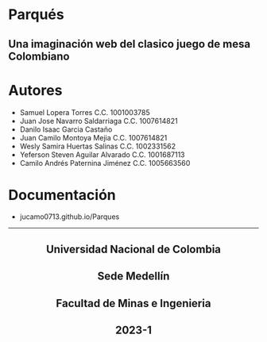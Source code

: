 # Parqués


## Una imaginación web del clasico juego de mesa Colombiano

# Autores

- Samuel Lopera Torres C.C. 1001003785
- Juan Jose Navarro Saldarriaga C.C. 1007614821
- Danilo Isaac Garcia Castaño
- Juan Camilo Montoya Mejia C.C. 1007614821
- Wesly Samira Huertas Salinas C.C. 1002331562
- Yeferson Steven Aguilar Alvarado C.C. 1001687113
- Camilo Andrés Paternina Jiménez C.C. 1005663560

# Documentación

- jucamo0713.github.io/Parques

---

<h2 style = "text-align: center;"> Universidad Nacional de Colombia </h2>
<h2 style = "text-align: center;"> Sede Medellín </h2>
<h2 style = "text-align: center;"> Facultad de Minas e Ingenieria </h2>
<h2 style = "text-align: center;"> 2023-1 </h2>
